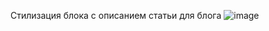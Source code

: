 Cтилизация блока с описанием статьи для блога
![image](https://user-images.githubusercontent.com/97631848/169278499-228d3008-0e8e-409c-bcff-d82e8622b786.png)
